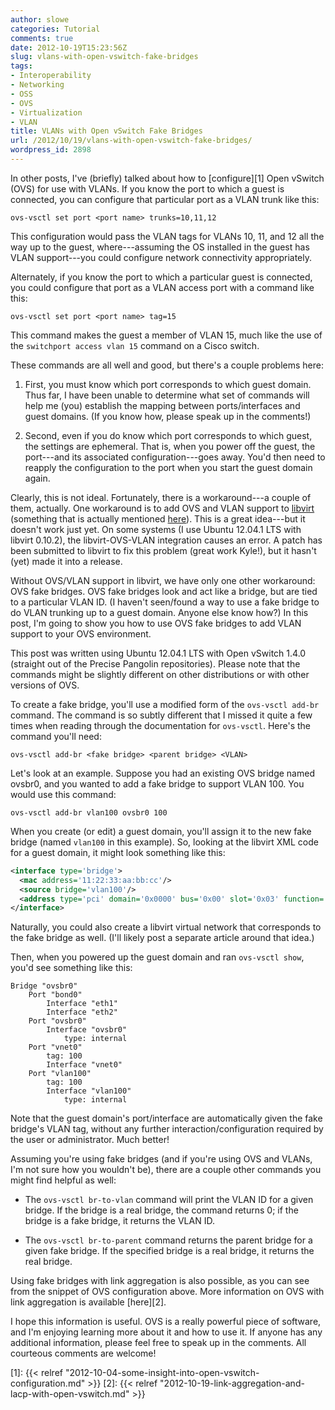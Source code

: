 ```yaml
---
author: slowe
categories: Tutorial
comments: true
date: 2012-10-19T15:23:56Z
slug: vlans-with-open-vswitch-fake-bridges
tags:
- Interoperability
- Networking
- OSS
- OVS
- Virtualization
- VLAN
title: VLANs with Open vSwitch Fake Bridges
url: /2012/10/19/vlans-with-open-vswitch-fake-bridges/
wordpress_id: 2898
---
```


In other posts, I've (briefly) talked about how to [configure][1] Open vSwitch (OVS) for use with VLANs. If you know the port to which a guest is connected, you can configure that particular port as a VLAN trunk like this:

```shell
ovs-vsctl set port <port name> trunks=10,11,12
```

This configuration would pass the VLAN tags for VLANs 10, 11, and 12 all the way up to the guest, where---assuming the OS installed in the guest has VLAN support---you could configure network connectivity appropriately.

Alternately, if you know the port to which a particular guest is connected, you could configure that port as a VLAN access port with a command like this:

```shell
ovs-vsctl set port <port name> tag=15
```

This command makes the guest a member of VLAN 15, much like the use of the `switchport access vlan 15` command on a Cisco switch.

These commands are all well and good, but there's a couple problems here:

1. First, you must know which port corresponds to which guest domain. Thus far, I have been unable to determine what set of commands will help me (you) establish the mapping between ports/interfaces and guest domains. (If you know how, please speak up in the comments!)

2. Second, even if you do know which port corresponds to which guest, the settings are ephemeral. That is, when you power off the guest, the port---and its associated configuration---goes away. You'd then need to reapply the configuration to the port when you start the guest domain again.

Clearly, this is not ideal. Fortunately, there is a workaround---a couple of them, actually. One workaround is to add OVS and VLAN support to [libvirt](http://libvirt.org) (something that is actually mentioned [here](http://www.siliconloons.com/?p=305)). This is a great idea---but it doesn't work just yet. On some systems (I use Ubuntu 12.04.1 LTS with libvirt 0.10.2), the libvirt-OVS-VLAN integration causes an error. A patch has been submitted to libvirt to fix this problem (great work Kyle!), but it hasn't (yet) made it into a release.

Without OVS/VLAN support in libvirt, we have only one other workaround: OVS fake bridges. OVS fake bridges look and act like a bridge, but are tied to a particular VLAN ID. (I haven't seen/found a way to use a fake bridge to do VLAN trunking up to a guest domain. Anyone else know how?) In this post, I'm going to show you how to use OVS fake bridges to add VLAN support to your OVS environment.

This post was written using Ubuntu 12.04.1 LTS with Open vSwitch 1.4.0 (straight out of the Precise Pangolin repositories). Please note that the commands might be slightly different on other distributions or with other versions of OVS.

To create a fake bridge, you'll use a modified form of the `ovs-vsctl add-br` command. The command is so subtly different that I missed it quite a few times when reading through the documentation for `ovs-vsctl`. Here's the command you'll need:

```shell
ovs-vsctl add-br <fake bridge> <parent bridge> <VLAN>
```

Let's look at an example. Suppose you had an existing OVS bridge named ovsbr0, and you wanted to add a fake bridge to support VLAN 100. You would use this command:

```shell
ovs-vsctl add-br vlan100 ovsbr0 100
```

When you create (or edit) a guest domain, you'll assign it to the new fake bridge (named `vlan100` in this example). So, looking at the libvirt XML code for a guest domain, it might look something like this:

```xml
<interface type='bridge'>
  <mac address='11:22:33:aa:bb:cc'/>
  <source bridge='vlan100'/>
  <address type='pci' domain='0x0000' bus='0x00' slot='0x03' function='0x0'/>
</interface>
```

Naturally, you could also create a libvirt virtual network that corresponds to the fake bridge as well. (I'll likely post a separate article around that idea.)

Then, when you powered up the guest domain and ran `ovs-vsctl show`, you'd see something like this:

```text
Bridge "ovsbr0"
    Port "bond0"
        Interface "eth1"
        Interface "eth2"
    Port "ovsbr0"
        Interface "ovsbr0"
            type: internal
    Port "vnet0"
        tag: 100
        Interface "vnet0"
    Port "vlan100"
        tag: 100
        Interface "vlan100"
            type: internal
```

Note that the guest domain's port/interface are automatically given the fake bridge's VLAN tag, without any further interaction/configuration required by the user or administrator. Much better!

Assuming you're using fake bridges (and if you're using OVS and VLANs, I'm not sure how you wouldn't be), there are a couple other commands you might find helpful as well:

* The `ovs-vsctl br-to-vlan` command will print the VLAN ID for a given bridge. If the bridge is a real bridge, the command returns 0; if the bridge is a fake bridge, it returns the VLAN ID.

* The `ovs-vsctl br-to-parent` command returns the parent bridge for a given fake bridge. If the specified bridge is a real bridge, it returns the real bridge.

Using fake bridges with link aggregation is also possible, as you can see from the snippet of OVS configuration above. More information on OVS with link aggregation is available [here][2].

I hope this information is useful. OVS is a really powerful piece of software, and I'm enjoying learning more about it and how to use it. If anyone has any additional information, please feel free to speak up in the comments. All courteous comments are welcome!

[1]: {{< relref "2012-10-04-some-insight-into-open-vswitch-configuration.md" >}}
[2]: {{< relref "2012-10-19-link-aggregation-and-lacp-with-open-vswitch.md" >}}
